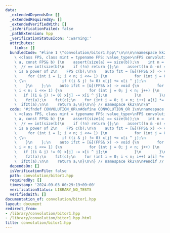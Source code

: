 ```yaml
---
data:
  _extendedDependsOn: []
  _extendedRequiredBy: []
  _extendedVerifiedWith: []
  _isVerificationFailed: false
  _pathExtension: hpp
  _verificationStatusIcon: ':warning:'
  attributes:
    links: []
  bundledCode: "#line 1 \"convolution/bitor1.hpp\"\n\n\n\nnamespace kk2 {\n\ntemplate\
    \ <class FPS, class mint = typename FPS::value_type>\nFPS convolution_or(FPS&\
    \ a, const FPS& b) {\n    assert(size(a) == size(b));\n    int n = int(size(a));\
    \  // == int(size(b)\n    if (!n) return {};\n    assert((n & -n) == n); // n\
    \ is a power of 2\n    FPS c(b);\n\n    auto fzt = [&](FPS& x) -> void {\n   \
    \     for (int i = 1; i < n; i <<= 1) {\n            for (int j = 0; j < n; j++)\
    \ {\n                if ((i & j) != 0) x[j] += x[i ^ j];\n            }\n    \
    \    }\n    };\n    auto ifzt = [&](FPS& x) -> void {\n        for (int i = 1;\
    \ i < n; i <<= 1) {\n            for (int j = 0; j < n; j++) {\n             \
    \   if ((i & j) != 0) x[j] -= x[i ^ j];\n            }\n        }\n    };\n\n\
    \    fzt(a);\n    fzt(c);\n    for (int i = 0; i < n; i++) a[i] *= c[i]; \n  \
    \  ifzt(a);\n\n    return a;\n}\n\n} // namespace kk2\n\n\n"
  code: "#ifndef CONVOLUTION_OR\n#define CONVOLUTION_OR 1\n\nnamespace kk2 {\n\ntemplate\
    \ <class FPS, class mint = typename FPS::value_type>\nFPS convolution_or(FPS&\
    \ a, const FPS& b) {\n    assert(size(a) == size(b));\n    int n = int(size(a));\
    \  // == int(size(b)\n    if (!n) return {};\n    assert((n & -n) == n); // n\
    \ is a power of 2\n    FPS c(b);\n\n    auto fzt = [&](FPS& x) -> void {\n   \
    \     for (int i = 1; i < n; i <<= 1) {\n            for (int j = 0; j < n; j++)\
    \ {\n                if ((i & j) != 0) x[j] += x[i ^ j];\n            }\n    \
    \    }\n    };\n    auto ifzt = [&](FPS& x) -> void {\n        for (int i = 1;\
    \ i < n; i <<= 1) {\n            for (int j = 0; j < n; j++) {\n             \
    \   if ((i & j) != 0) x[j] -= x[i ^ j];\n            }\n        }\n    };\n\n\
    \    fzt(a);\n    fzt(c);\n    for (int i = 0; i < n; i++) a[i] *= c[i]; \n  \
    \  ifzt(a);\n\n    return a;\n}\n\n} // namespace kk2\n\n#endif // CONVOLUTION_OR\n"
  dependsOn: []
  isVerificationFile: false
  path: convolution/bitor1.hpp
  requiredBy: []
  timestamp: '2024-09-03 00:29:19+09:00'
  verificationStatus: LIBRARY_NO_TESTS
  verifiedWith: []
documentation_of: convolution/bitor1.hpp
layout: document
redirect_from:
- /library/convolution/bitor1.hpp
- /library/convolution/bitor1.hpp.html
title: convolution/bitor1.hpp
---
```

